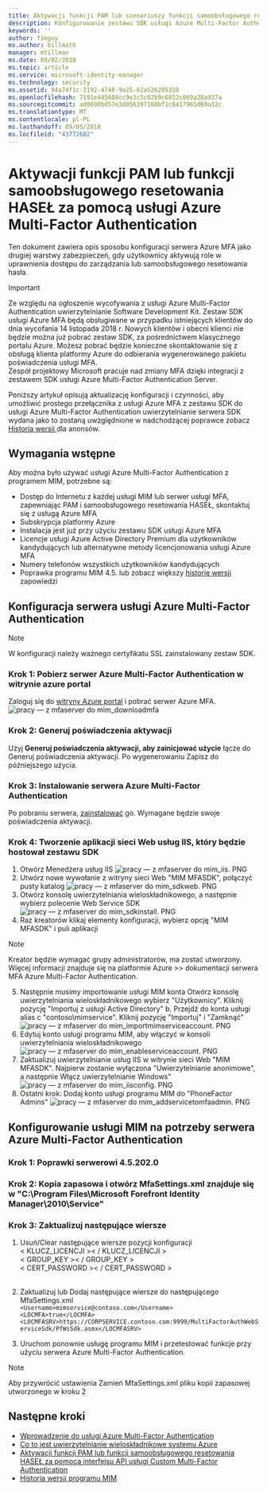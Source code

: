 ```yaml
---
title: Aktywacji funkcji PAM lub scenariuszy funkcji samoobsługowego resetowania HASEŁ za pomocą zestawu SDK usługi Azure Multi-Factor Authentication Server | Dokumentacja firmy Microsoft
description: Konfigurowanie zestawu SDK usługi Azure Multi-Factor Authentication Server jako drugą warstwę zabezpieczeń, gdy użytkownicy aktywują role w Privileged Access Management i samoobsługowego resetowania hasła.
keywords: ''
author: fimguy
ms.author: billmath
manager: mtillman
ms.date: 09/02/2018
ms.topic: article
ms.service: microsoft-identity-manager
ms.technology: security
ms.assetid: 94a74f1c-2192-4748-9a25-62a526295338
ms.openlocfilehash: 7191e445688cc9e3c5c02b9c6852c869a28a937a
ms.sourcegitcommit: ad0690bd57e3d056397108bf1c8417965d69a32c
ms.translationtype: MT
ms.contentlocale: pl-PL
ms.lasthandoff: 09/05/2018
ms.locfileid: "43772682"
---
```

# <a name="use-azure-multi-factor-authentication-server-to-activate-pam-or-sspr"></a>Aktywacji funkcji PAM lub funkcji samoobsługowego resetowania HASEŁ za pomocą usługi Azure Multi-Factor Authentication
Ten dokument zawiera opis sposobu konfiguracji serwera Azure MFA jako drugiej warstwy zabezpieczeń, gdy użytkownicy aktywują role w uprawnienia dostępu do zarządzania lub samoobsługowego resetowania hasła.

> [!IMPORTANT]
> Ze względu na ogłoszenie wycofywania z usługi Azure Multi-Factor Authentication uwierzytelnianie Software Development Kit. Zestaw SDK usługi Azure MFA będą obsługiwane w przypadku istniejących klientów do dnia wycofania 14 listopada 2018 r. Nowych klientów i obecni klienci nie będzie można już pobrać zestaw SDK, za pośrednictwem klasycznego portalu Azure. Możesz pobrać będzie konieczne skontaktowanie się z obsługą klienta platformy Azure do odbierania wygenerowanego pakietu poświadczenia usługi MFA. <br> Zespół projektowy Microsoft pracuje nad zmiany MFA dzięki integracji z zestawem SDK usługi Azure Multi-Factor Authentication Server.

Poniższy artykuł opisują aktualizację konfiguracji i czynności, aby umożliwić prostego przełącznika z usługi Azure MFA z zestawu SDK do usługi Azure Multi-Factor Authentication uwierzytelnianie serwera SDK wydana jako to zostaną uwzględnione w nadchodzącej poprawce zobacz [Historia wersji ](/reference/version-history.md) dla anonsów. 

## <a name="prerequisites"></a>Wymagania wstępne

Aby można było używać usługi Azure Multi-Factor Authentication z programem MIM, potrzebne są:

- Dostęp do Internetu z każdej usługi MIM lub serwer usługi MFA, zapewniając PAM i samoobsługowego resetowania HASEŁ, skontaktuj się z usługą Azure MFA
- Subskrypcja platformy Azure
- Instalacja jest już przy użyciu zestawu SDK usługi Azure MFA
- Licencje usługi Azure Active Directory Premium dla użytkowników kandydujących lub alternatywne metody licencjonowania usługi Azure MFA
- Numery telefonów wszystkich użytkowników kandydujących
- Poprawka programu MIM 4.5. lub zobacz większy [historię wersji](/reference/version-history.md) zapowiedzi

## <a name="azure-multi-factor-authentication-server-configuration"></a>Konfiguracja serwera usługi Azure Multi-Factor Authentication 
> [!NOTE] 
> W konfiguracji należy ważnego certyfikatu SSL zainstalowany zestaw SDK. 

### <a name="step-1-download-azure-multi-factor-authentication-server-from-the-azure-portal"></a>Krok 1: Pobierz serwer Azure Multi-Factor Authentication w witrynie azure portal 
Zaloguj się do [witryny Azure portal](https://portal.azure.com/) i pobrać serwer Azure MFA.
![pracy — z mfaserver do mim_downloadmfa](media/working-with-mfaserver-for-mim/working-with-mfaserver-for-mim_downloadmfa.PNG)

### <a name="step-2-generate-activation-credentials"></a>Krok 2: Generuj poświadczenia aktywacji
Użyj **Generuj poświadczenia aktywacji, aby zainicjować użycie** łącze do Generuj poświadczenia aktywacji. Po wygenerowaniu Zapisz do późniejszego użycia.

### <a name="step-3-install-the-azure-multi-factor-authentication-server"></a>Krok 3: Instalowanie serwera Azure Multi-Factor Authentication
Po pobraniu serwera, [zainstalować](https://docs.microsoft.com/en-us/azure/active-directory/authentication/howto-mfaserver-deploy#install-and-configure-the-mfa-server) go.  Wymagane będzie swoje poświadczenia aktywacji. 

### <a name="step-4-create-your-iis-web-application-that-will-host-the-sdk"></a>Krok 4: Tworzenie aplikacji sieci Web usług IIS, który będzie hostował zestawu SDK
1. Otwórz Menedżera usług IIS ![pracy — z mfaserver do mim_iis. PNG](media/working-with-mfaserver-for-mim/working-with-mfaserver-for-mim_iis.PNG)
2.  Utwórz nowe wywołanie z witryny sieci Web "MIM MFASDK", połączyć pusty katalog ![pracy — z mfaserver do mim_sdkweb. PNG](media/working-with-mfaserver-for-mim/working-with-mfaserver-for-mim_sdkweb.PNG)
3. Otwórz konsolę uwierzytelniania wieloskładnikowego, a następnie wybierz polecenie Web Service SDK ![pracy — z mfaserver do mim_sdkinstall. PNG](media/working-with-mfaserver-for-mim/working-with-mfaserver-for-mim_sdkinstall.PNG)
4. Raz kreatorów klikaj elementy konfiguracji, wybierz opcję "MIM MFASDK" i puli aplikacji

> [!NOTE] 
> Kreator będzie wymagać grupy administratorów, ma zostać utworzony. Więcej informacji znajduje się na platformie Azure >> dokumentacji serwera MFA Azure Multi-Factor Authentication.

5. Następnie musimy importowanie usługi MIM konta Otwórz konsolę uwierzytelniania wieloskładnikowego wybierz "Użytkownicy". Kliknij pozycję "Importuj z usługi Active Directory" b. Przejdź do konta usługi alias c "contoso\mimservice". Kliknij pozycję "Importuj" i "Zamknąć" ![pracy — z mfaserver do mim_importmimserviceaccount. PNG](media/working-with-mfaserver-for-mim/working-with-mfaserver-for-mim_importmimserviceaccount.PNG) 
6. Edytuj konto usługi programu MIM, aby włączyć w konsoli uwierzytelniania wieloskładnikowego ![pracy — z mfaserver do mim_enableserviceaccount. PNG](media/working-with-mfaserver-for-mim/working-with-mfaserver-for-mim_enableserviceaccount.PNG)
7. Zaktualizuj uwierzytelnianie usług IIS w witrynie sieci Web "MIM MFASDK". Najpierw zostanie wyłączona "Uwierzytelnianie anonimowe", a następnie Włącz uwierzytelnianie Windows" ![pracy — z mfaserver do mim_iisconfig. PNG](media/working-with-mfaserver-for-mim/working-with-mfaserver-for-mim_iisconfig.PNG)
8. Ostatni krok: Dodaj konto usługi programu MIM do "PhoneFactor Admins" ![pracy — z mfaserver do mim_addservicetomfaadmin. PNG](media/working-with-mfaserver-for-mim/working-with-mfaserver-for-mim_addservicetomfaadmin.PNG)

## <a name="configuring-the-mim-service-for-azure-multi-factor-authentication-server"></a>Konfigurowanie usługi MIM na potrzeby serwera Azure Multi-Factor Authentication 

### <a name="step-1-patch-server-to-452020"></a>Krok 1: Poprawki serwerowi 4.5.202.0
 
### <a name="step-2-backup-and-open-the-mfasettingsxml-located-in-the-cprogram-filesmicrosoft-forefront-identity-manager2010service"></a>Krok 2: Kopia zapasowa i otwórz MfaSettings.xml znajduje się w "C:\Program Files\Microsoft Forefront Identity Manager\2010\Service"

### <a name="step-3-update-the-following-lines"></a>Krok 3: Zaktualizuj następujące wiersze
1. Usuń/Clear następujące wiersze pozycji konfiguracji <br>
&LT; KLUCZ_LICENCJI &GT;&LT; / KLUCZ_LICENCJI &GT;<br>
&LT; GROUP_KEY &GT;&LT; / GROUP_KEY &GT;<br>
&LT; CERT_PASSWORD &GT;&LT; / CERT_PASSWORD &GT;<br>
<CertFilePath></CertFilePath><br>

2. Zaktualizuj lub Dodaj następujące wiersze do następującego MfaSettings.xml <br>
`<Username>mimservice@contoso.com</Username>` <br>
`<LOCMFA>true</LOCMFA>`<br>
`<LOCMFASRV>https://CORPSERVICE.contoso.com:9999/MultiFactorAuthWebServiceSdk/PfWsSdk.asmx</LOCMFASRV>`

3. Uruchom ponownie usługę programu MIM i przetestować funkcje przy użyciu serwera Azure Multi-Factor Authentication.

> [!NOTE] 
> Aby przywrócić ustawienia Zamień MfaSettings.xml pliku kopii zapasowej utworzonego w kroku 2


## <a name="next-steps"></a>Następne kroki

-    [Wprowadzenie do usługi Azure Multi-Factor Authentication](https://docs.microsoft.com/en-us/azure/active-directory/authentication/howto-mfaserver-deploy)
- [Co to jest uwierzytelnianie wieloskładnikowe systemu Azure](https://docs.microsoft.com/azure/multi-factor-authentication/multi-factor-authentication)
- [Aktywacji funkcji PAM lub funkcji samoobsługowego resetowania HASEŁ za pomocą interfejsu API usługi Custom Multi-Factor Authentication](Working-with-custommfaserver-for-mim.md)
- [Historia wersji programu MIM](./reference/version-history.md)
